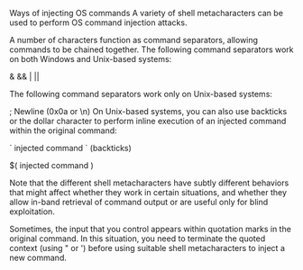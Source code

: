 Ways of injecting OS commands
A variety of shell metacharacters can be used to perform OS command injection attacks.

A number of characters function as command separators, allowing commands to be chained together. The following command separators work on both Windows and Unix-based systems:

&
&&
|
||

The following command separators work only on Unix-based systems:

;
Newline (0x0a or \n)
On Unix-based systems, you can also use backticks or the dollar character to perform inline execution of an injected command within the original command:

\`
injected command \` (backticks)

$(
injected command )

Note that the different shell metacharacters have subtly different behaviors that might affect whether they work in certain situations, and whether they allow in-band retrieval of command output or are useful only for blind exploitation.

Sometimes, the input that you control appears within quotation marks in the original command. In this situation, you need to terminate the quoted context (using " or ') before using suitable shell metacharacters to inject a new command.